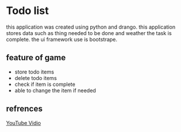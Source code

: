 # Todo list 

this application was created using python and drango. this application stores data such as thing needed to be done and weather the task is complete.
the ui framework use is bootstrape.

## feature of game

* store todo items
* delete todo items
* check if item is complete
* able to change the item if needed

## refrences
[YouTube Vidio](https://www.youtube.com/watch?v=4RWFvXDUmjo&t=125s)


